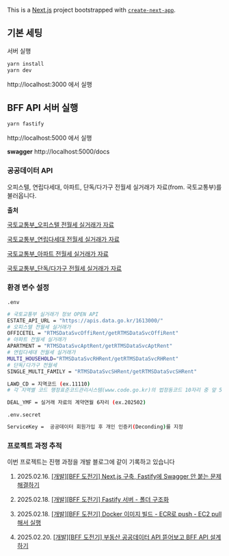 This is a [Next.js](https://nextjs.org) project bootstrapped with [`create-next-app`](https://nextjs.org/docs/app/api-reference/cli/create-next-app).

## 기본 세팅

서버 실행

```bash
yarn install
yarn dev
```

http://localhost:3000 에서 실행

## BFF API 서버 실행

```bash
yarn fastify
```

http://localhost:5000 에서 실행

**swagger** http://localhost:5000/docs


### 공공데이터 API

오피스텔, 연립다세대, 아파트, 단독/다가구 전월세 실거래가 자료(from. 국토교통부)를 불러옵니다. 

**출처**

[국토교통부_오피스텔 전월세 실거래가 자료](https://www.data.go.kr/tcs/dss/selectApiDataDetailView.do?publicDataPk=15126475)

[국토교통부_연립다세대 전월세 실거래가 자료](https://www.data.go.kr/tcs/dss/selectApiDataDetailView.do?publicDataPk=15126473)

[국토교통부_아파트 전월세 실거래가 자료](https://www.data.go.kr/tcs/dss/selectApiDataDetailView.do?publicDataPk=15126474)

[국토교통부_단독/다가구 전월세 실거래가 자료](https://www.data.go.kr/tcs/dss/selectApiDataDetailView.do?publicDataPk=15126472)

### 환경 변수 설정

`.env`
```bash
# 국토교통부 실거래가 정보 OPEN API
ESTATE_API_URL = "https://apis.data.go.kr/1613000/"
# 오피스텔 전월세 실거래가
OFFICETEL = "RTMSDataSvcOffiRent/getRTMSDataSvcOffiRent"
# 아파트 전월세 실거래가
APARTMENT = "RTMSDataSvcAptRent/getRTMSDataSvcAptRent"
# 연립다세대 전월세 실거래가
MULTI_HOUSEHOLD="RTMSDataSvcRHRent/getRTMSDataSvcRHRent"
# 단독/다가구 전월세
SINGLE_MULTI_FAMILY = "RTMSDataSvcSHRent/getRTMSDataSvcSHRent"

LAWD_CD = 지역코드 (ex.11110)
# 각 지역별 코드 행정표준코드관리시스템(www.code.go.kr)의 법정동코드 10자리 중 앞 5자리

DEAL_YMF = 실거래 자료의 계약연월 6자리 (ex.202502)
```


`.env.secret`
```bash
ServiceKey =  공공데이터 회원가입 후 개인 인증키(Deconding)를 지정
```


### 프로젝트 과정 추적

이번 프로젝트는 진행 과정을 개발 블로그에 같이 기록하고 있습니다

1. 2025.02.16.
[[개발][BFF 도전기] Next.js 구축, Fastify에 Swagger 안 붙는 문제 해결하기](https://developer-dreamer.tistory.com/172)

2. 2025.02.18.
[[개발][BFF 도전기] Fastify 서버 - 폴더 구조화](https://developer-dreamer.tistory.com/174)

3. 2025.02.18.
[[개발][BFF 도전기] Docker 이미지 빌드 - ECR로 push - EC2 pull해서 실행](https://developer-dreamer.tistory.com/173)

4. 2025.02.20.
[[개발][BFF 도전기] 부동산 공공데이터 API 뜯어보고 BFF API 설계하기](https://developer-dreamer.tistory.com/177)
